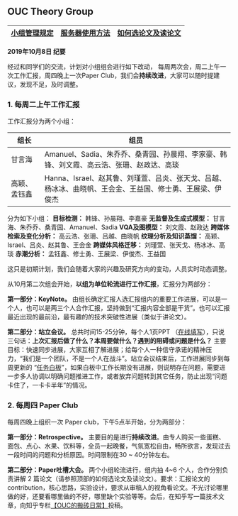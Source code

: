 




## OUC Theory Group 
  

|[小组管理规定](https://github.com/OUCTheoryGroup/TheoryGroup/blob/master/GroupRules.md)|[服务器使用方法](https://github.com/OUCTheoryGroup/TheoryGroup/blob/master/ServiceGuide.md)|[如何选论文及读论文](https://github.com/OUCTheoryGroup/TheoryGroup/blob/master/PaperReading.md)
|:-:|:-:|:-:|

**2019年10月8日  纪要**

经过和同学们的交流，计划对小组组会进行如下改动， 每周两次会，周二上午一次工作汇报，周四晚上一次Paper Club，我们会**持续改进**，大家可以随时提建议，发现不足，及时调整。

### 1. 每周二上午工作汇报

工作汇报分为两个小组：

|组长|组员|  
|-|-|
|甘言海 | Amanuel、Sadia、朱乔乔、桑青园、孙晨翔、李家豪、韩锋、刘文霞、高云浩、张珊、赵政达、高琰|
|高颖、孟钰鑫|Hanna、Israel、赵其鲁、刘瑾萱、吕炎、张天戈、吕越、杨冰冰、曲晓帆、王会金、王益国、修士勇、王展梁、伊俊杰|

分为如下小组：
**目标检测：** 韩锋、孙晨翔、李嘉豪
**无监督及生成式模型：** 甘言海、朱乔乔、桑青园、Amanuel、Sadia
**VQA及图模型：** 刘文霞、赵政达
**跨媒体检索及变化分析：** 高云浩、张珊、吕越、曲晓帆
**纹理分析及知识蒸馏：** 高颖、Israel、吕炎、赵其鲁、王会金
**跨媒体风格迁移：** 刘瑾萱、张天戈、杨冰冰、高琰
**赤潮分析：** 孟钰鑫、修士勇、王展梁、伊俊杰、王益国



这只是初期计划，我们会随着大家的兴趣及研究方向的变动，人员实时动态调整。

从10月第二次组会开始，**以组为单位轮流进行工作汇报**，汇报分为两部分：

**第一部分：KeyNote。** 由组长确定汇报人选汇报组内的重要工作进展，可以是一个人，也可以是两三个人合作汇报，坚持做到“汇报内容全部是干货”。也可以汇报最近出现的最前沿，最有趣的的技术突破性进展（类似于讲论文）。

**第二部分：站立会议。**  总共时间15-25分钟，每个人1页PPT （[在线填写](https://docs.qq.com/slide/DQWlzVEl3cmd1Unpi)），只说三句话：**上次汇报后做了什么？本周要做什么？遇到的阻碍或问题是什么？** 主要目标：快速同步进展，大家互相了解进展；给每个人一种信守承诺的精神压力，“我们是一个团队，不是一个人在战斗”。站立会议结束后，工作进展同步到每周更新的 “[任务白板](https://docs.qq.com/sheet/DQUpsTlZsUWlWQlZv?c=C3A0A0)”，如果白板中工作长期没有进展，则说明存在问题，需要进一步多人协调以明确问题推进工作，或者放弃问题转到其它任务，防止出现“问题卡住了，一卡卡半年”的情况。


### 2. 每周四 Paper Club

每周四晚上组织一次 Paper  club，下午5点半开始，分为两部分：

**第一部分：Retrospective。** 主要目的是进行**持续改进**。由专人购买一些蛋糕、面包、点心、水果、饮料等，全员一起晚餐，气氛宽松自由，畅所欲言，发现过去一段时间的问题和分析原因。时间限制在30 ~ 40分钟左右。

**第二部分：Paper吐槽大会。** 两个小组轮流进行，组内抽 4~6 个人，合作分别负责讲解 2 篇论文（请参照顶部的如何选论文及读论文）。要求：汇报论文的 contribution，核心思路，实验设计，要求从审稿人的视角看论文。不光讨论哪里做的好，还要看哪里做的不好，哪里缺个实验等等。会后，在知乎写一篇技术文章，向知乎专栏[【OUC的搬砖日常】](https://zhuanlan.zhihu.com/oucmm)投稿。
